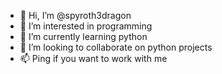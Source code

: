 - 👋 Hi, I’m @spyroth3dragon
- 👀 I’m interested in programming
- 🌱 I’m currently learning python
- 💞️ I’m looking to collaborate on python projects
- 📫 Ping if you want to work with me

<!---
spyroth3dragon/spyroth3dragon is a ✨ special ✨ repository because its `README.md` (this file) appears on your GitHub profile.
You can click the Preview link to take a look at your changes.
--->
